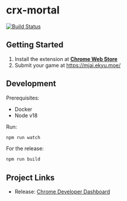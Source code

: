 # crx-mortal

[![Build Status](https://travis-ci.org/announce/crx-mortal.svg?branch=master)](https://travis-ci.org/announce/crx-mortal)


## Getting Started

1. Install the extension at [**Chrome Web Store**](https://chrome.google.com/webstore/detail/crx-mortal/plbhlfecmbmkphfgcpoijlidjapddidj?utm_source=github)
2. Submit your game at https://mjai.ekyu.moe/

## Development

Prerequisites:

* Docker
* Node v18

Run:

```bash
npm run watch
```

For the release:

```bash
npm run build
```

## Project Links

* Release: [Chrome Developer Dashboard](https://chrome.google.com/webstore/developer/dashboard)
